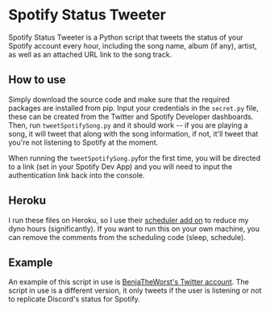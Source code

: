 Spotify Status Tweeter
======================

Spotify Status Tweeter is a Python script that tweets the status of your Spotify account every hour, including the song name, album (if any), artist, as well as an attached URL link to the song track. 

## How to use

Simply download the source code and make sure that the required packages are installed from pip. Input your credentials in the `secret.py` file, these can be created from the Twitter and Spotify Developer dashboards. Then, run `tweetSpotifySong.py` and it should work -- if you are playing a song, it will tweet that along with the song information, if not, it'll tweet that you're not listening to Spotify at the moment.

When running the `tweetSpotifySong.py`for the first time, you will be directed to a link (set in your Spotify Dev App) and you will need to input the authentication link back into the console.

## Heroku

I run these files on Heroku, so I use their [scheduler add on](https://devcenter.heroku.com/articles/scheduler) to reduce my dyno hours (significantly). If you want to run this on your own machine, you can remove the comments from the scheduling code (sleep, schedule).

## Example

An example of this script in use is [BenjaTheWorst's Twitter account](https://twitter.com/to_spotify). The script in use is a different version, it only tweets if the user is listening or not to replicate Discord's status for Spotify.
